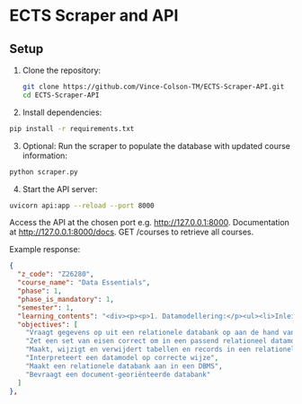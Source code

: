 # ECTS Scraper and API

## Setup

1. Clone the repository:
   ```bash
   git clone https://github.com/Vince-Colson-TM/ECTS-Scraper-API.git
   cd ECTS-Scraper-API
     ```

2. Install dependencies:

```bash
pip install -r requirements.txt
```

3. Optional: Run the scraper to populate the database with updated course information:

```bash
python scraper.py
```

4. Start the API server:

```bash
uvicorn api:app --reload --port 8000
```
Access the API at the chosen port e.g. http://127.0.0.1:8000.
Documentation at http://127.0.0.1:8000/docs.
GET /courses to retrieve all courses.

Example response:
```json
{
  "z_code": "Z26280",
  "course_name": "Data Essentials",
  "phase": 1,
  "phase_is_mandatory": 1,
  "semester": 1,
  "learning_contents": "<div><p><p>1. Datamodellering:</p><ul><li>Inleiding tot datamodellering</li><li>Begrippen primary key, foreign key, alternate key, constraints</li><li>Herkennen en benoemen van verschillende soorten relaties</li></ul><p>2. SQL:</p><ul><li>CREATE TABLE, INSERT, UPDATE, DELETE</li><li>SELECT-component</li><li>WHERE-component</li><li>Scalaire functies</li><li>Joins</li><li>Subquery’s</li><li>SET-functies</li><li>GROUP BY</li></ul><p>Doorheen het semester wordt deze leerstof toegepast in een project.</p><p>3. Document-georiënteerde databases</p><p> </p></p></div>",
  "objectives": [
    "Vraagt gegevens op uit een relationele databank op aan de hand van SQL queries",
    "Zet een set van eisen correct om in een passend relationeel datamodel",
    "Maakt, wijzigt en verwijdert tabellen en records in een relationele databank",
    "Interpreteert een datamodel op correcte wijze",
    "Maakt een relationele databank aan in een DBMS",
    "Bevraagt een document-georiënteerde databank"
  ]
},
```
